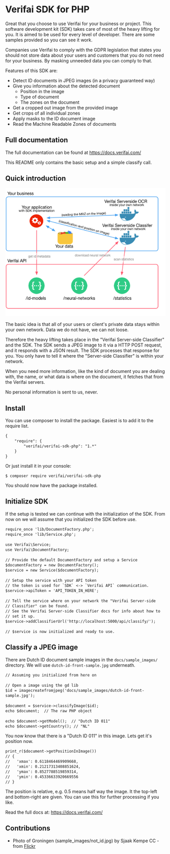 # Verifai SDK for PHP

Great that you choose to use Verifai for your business or project. This software development kit (SDK) takes
care of most of the heavy lifting for you. It is aimed to be used for every level of developer. There are some samples provided so you can see it work.

Companies use Verifai to comply with the GDPR legislation that states
you should not store data about your users and customers that you do not
need for your business. By masking unneeded data you can comply to that.

Features of this SDK are:

 * Detect ID documents in JPEG images (in a privacy guaranteed way)
 * Give you information about the detected document
    * Position in the image
    * Type of document
    * The zones on the document
 * Get a cropped out image from the provided image
 * Get crops of all individual zones
 * Apply masks to the ID document image
 * Read the Machine Readable Zones of documents

## Full documentation

The full documentation can be found at https://docs.verifai.com/

This README only contains the basic setup and a simple classify call.

## Quick introduction

![Highlevel setup](docs/Server-SDK-flow-with-ocr-design.png)

The basic idea is that all of your users or client's private data stays within
your own network. Data we do not have, we can not loose.

Therefore the heavy lifting takes place in the
"Verifai Server-side Classifier" and the SDK. The SDK sends a JPEG image
to it via a HTTP POST request, and it responds with a JSON result. The SDK
processes that response for you. You only have to tell it where the
"Server-side Classifier" is within your network.

When you need more information, like the kind of document you are dealing with, the name, or what
data is where on the document, it fetches that from the Verifai servers.

No personal information is sent to us, never.

## Install

You can use composer to install the package. Easiest is to add it to the
require list.

    {
        "require": {
            "verifai/verifai-sdk-php": "1.*"
        }
    }

Or just install it in your console:

    $ composer require verifai/verifai-sdk-php

You should now have the package installed.

## Initialize SDK

If the setup is tested we can continue with the initialization of the
SDK. From now on we will assume that you initialized the SDK before use.

    require_once 'lib/DocumentFactory.php';
    require_once 'lib/Service.php';

    use Verifai\Service;
    use Verifai\DocumentFactory;
    
    // Provide the default DocumentFactory and setup a Service
    $documentFactory = new DocumentFactory();
    $service = new Service($documentFactory);

    // Setup the service with your API token
    // the token is used for `SDK` <-> `Verifai API` communication.
    $service->apiToken = 'API_TOKEN_IN_HERE';

    // Tell the service where on your network the "Verifai Server-side
    // Classifier" can be found.
    // See the Verifai Server-side Classifier docs for info about how to
    // set it up.
    $service->addClassifierUrl('http://localhost:5000/api/classify/');
    
    // $service is now initialized and ready to use.

## Classify a JPEG image

There are Dutch ID document sample images in the `docs/sample_images/`
directory. We will use `dutch-id-front-sample.jpg` underneath.

    // Assuming you initialized from here on

    // Open a image using the gd lib
    $id = imagecreatefromjpeg('docs/sample_images/dutch-id-front-sample.jpg');

    $document = $service->classifyImage($id);
    echo $document;  // The raw PHP object

    echo $document->getModel();  // "Dutch ID 011"
    echo $document->getCountry(); // "NL"

You now know that there is a "Dutch ID 011" in this image. Lets get it's
position now.

    print_r($document->getPositionInImage())
    // {
    //   'xmax': 0.6118464469909668,
    //   'xmin': 0.21217313408851624,
    //   'ymax': 0.8527788519859314,
    //   'ymin': 0.45336633920669556
    // }

The position is relative, e.g. 0.5 means half way the image. It
the top-left and bottom-right are given. You can use this for further
processing if you like.

Read the full docs at: https://docs.verifai.com/

## Contributions

 * Photo of Groningen (sample\_images/not\_id.jpg) by Sjaak Kempe CC - from [Flickr](https://flic.kr/p/YEXuY1)